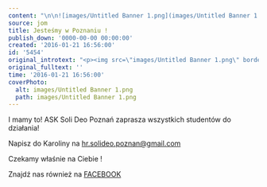 ```yaml
---
content: "\n\n![images/Untitled Banner 1.png](images/Untitled Banner 1.png)\n\r\n\nI mamy to! ASK Soli Deo Poznań zaprasza wszystkich studentów do działania!\n\r\n\nNapisz do Karoliny na hr.solideo.poznan@gmail.com\_\n\r\n\nCzekamy właśnie na Ciebie !\_\n\r\n\nZnajdź nas również na [FACEBOOK](https://www.facebook.com/solideoUMP/)\n"
source: jom
title: Jesteśmy w Poznaniu !
publish_down: '0000-00-00 00:00:00'
created: '2016-01-21 16:56:00'
id: '5454'
original_introtext: "<p><img src=\"images/Untitled Banner 1.png\" border=\"0\" alt=\"\" /></p>\r\n<p>I mamy to! ASK Soli Deo Poznań zaprasza wszystkich studentów do działania!</p>\r\n<p>Napisz do Karoliny na hr.solideo.poznan@gmail.com\_</p>\r\n<p>Czekamy właśnie na Ciebie !\_</p>\r\n<p>Znajdź nas również na <a href=\"https://www.facebook.com/solideoUMP/\" target=\"_blank\">FACEBOOK</a></p>"
original_fulltext: ''
time: '2016-01-21 16:56:00'
coverPhoto:
  alt: images/Untitled Banner 1.png
  path: images/Untitled Banner 1.png
---
```

I mamy to! ASK Soli Deo Poznań zaprasza wszystkich studentów do działania!


Napisz do Karoliny na hr.solideo.poznan@gmail.com 


Czekamy właśnie na Ciebie ! 


Znajdź nas również na [FACEBOOK](https://www.facebook.com/solideoUMP/)


<!--{{json:{"created_date":"2016-01-21 16:56:00","publish_down":"0000-00-00 00:00:00","id":"5454"}}}-->